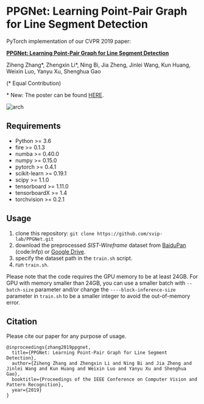 # PPGNet: Learning Point-Pair Graph for Line Segment Detection

PyTorch implementation of our CVPR 2019 paper:

[**PPGNet: Learning Point-Pair Graph for Line Segment Detection**](https://www.aiyoggle.me/publication/ppgnet-cvpr19/ppgnet-cvpr19.pdf)

Ziheng Zhang*, Zhengxin Li*, Ning Bi, Jia Zheng, Jinlei Wang, Kun Huang, Weixin Luo, Yanyu Xu, Shenghua Gao

(\* Equal Contribution)

\* New: The poster can be found [HERE](https://www.aiyoggle.me/publication/ppgnet-cvpr19).


![arch](https://www.researchgate.net/profile/Ziheng_Zhang3/publication/332977700/figure/fig2/AS:756853751427073@1557459404667/The-PPGNet-architecture-First-the-backbone-computes-shared-features-of-size-C-H-4-W_W640.jpg)

## Requirements
- Python >= 3.6
- fire >= 0.1.3
- numba >= 0.40.0
- numpy >= 0.15.0
- pytorch >= 0.4.1
- scikit-learn >= 0.19.1
- scipy >= 1.1.0
- tensorboard >= 1.11.0
- tensorboardX >= 1.4
- torchvision >= 0.2.1

## Usage

1. clone this repository: `git clone https://github.com/svip-lab/PPGNet.git`
2. download the preprocessed *SIST-Wireframe* dataset from [BaiduPan](https://pan.baidu.com/s/1Sbdi1lL492fhmPL1t1Ov0w) (code:lnfp) or [Google Drive](https://drive.google.com/file/d/1KggPcHCRu8BcOqCvVZCXiB64y9L2nQDf/view?usp=sharing).
3. specify the dataset path in the `train.sh` script.
4. run `train.sh`.

Please note that the code requires the GPU memory to be at least 24GB. For GPU with memory smaller than 24GB, you can use a smaller batch with `--batch-size` parameter and/or change the `----block-inference-size` parameter in `train.sh` to be a smaller integer to avoid the out-of-memory error.

## Citation

Please cite our paper for any purpose of usage.
```
@inproceedings{zhang2019ppgnet,
  title={PPGNet: Learning Point-Pair Graph for Line Segment Detection},
  author={Ziheng Zhang and Zhengxin Li and Ning Bi and Jia Zheng and Jinlei Wang and Kun Huang and Weixin Luo and Yanyu Xu and Shenghua Gao},
  booktitle={Proceedings of the IEEE Conference on Computer Vision and Pattern Recognition},
  year={2019}
}
```

